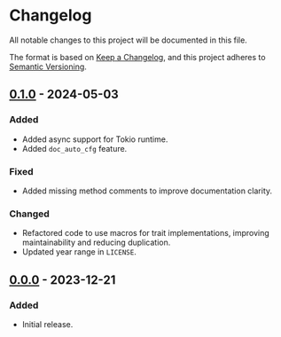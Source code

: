 # Changelog

All notable changes to this project will be documented in this file.

The format is based on [Keep a Changelog](https://keepachangelog.com/en/1.0.0/),
and this project adheres to [Semantic Versioning](https://semver.org/spec/v2.0.0.html).

## [0.1.0] - 2024-05-03

### Added

- Added async support for Tokio runtime.
- Added `doc_auto_cfg` feature.

### Fixed

- Added missing method comments to improve documentation clarity.

### Changed

- Refactored code to use macros for trait implementations, improving maintainability and reducing duplication.
- Updated year range in `LICENSE`.

## [0.0.0] - 2023-12-21

### Added

- Initial release.

[0.1.0]: https://github.com/chksum-rs/core/compare/v0.0.0...v0.1.0
[0.0.0]: https://github.com/chksum-rs/core/releases/tag/v0.0.0
